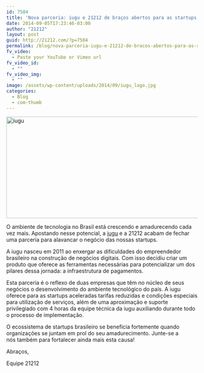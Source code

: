 ```yaml
---
id: 7504
title: 'Nova parceria: iugu e 21212 de braços abertos para as startups'
date: 2014-09-05T17:23:46-03:00
author: "21212"
layout: post
guid: http://21212.com/?p=7504
permalink: /blog/nova-parceria-iugu-e-21212-de-bracos-abertos-para-as-startups/
fv_video:
  - Paste your YouTube or Vimeo url
fv_video_id:
  - ""
fv_video_img:
  - ""
image: /assets/wp-content/uploads/2014/09/iugu_logo.jpg
categories:
  - Blog
  - com-thumb
---
```

<img class="aligncenter size-full wp-image-7506" src="{{ site.url }}/assets/wp-content/uploads/2014/09/iugu.jpg" alt="iugu" width="540" height="267" srcset="{{ site.url }}/assets/wp-content/uploads/2014/09/iugu.jpg 540w, {{ site.url }}/assets/wp-content/uploads/2014/09/iugu-300x148.jpg 300w" sizes="(max-width: 540px) 100vw, 540px" />

O ambiente de tecnologia no Brasil está crescendo e amadurecendo cada vez mais. Apostando nesse potencial, a <a title="iugu" href="http://iugu.com/" target="_blank">iugu</a> e a 21212 acabam de fechar uma parceria para alavancar o negócio das nossas startups.

A iugu nasceu em 2011 ao enxergar as dificuldades do empreendedor brasileiro na construção de negócios digitais. Com isso decidiu criar um produto que oferece as ferramentas necessárias para potencializar um dos pilares dessa jornada: a infraestrutura de pagamentos.

Esta parceria é o reflexo de duas empresas que têm no núcleo de seus negócios o desenvolvimento do ambiente tecnológico do país. A iugu oferece para as startups aceleradas tarifas reduzidas e condições especiais para utilização de serviços, além de uma aproximação e suporte privilegiado com 4 horas da equipe técnica da iugu auxiliando durante todo o processo de implementação.

O ecossistema de startups brasileiro se beneficia fortemente quando organizações se juntam em prol do seu amadurecimento. Junte-se a nós também para fortalecer ainda mais esta causa!

Abraços,

Equipe 21212